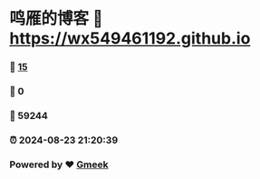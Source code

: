 # 鸣雁的博客 :link: https://wx549461192.github.io 
### :page_facing_up: [15](https://wx549461192.github.io/tag.html) 
### :speech_balloon: 0 
### :hibiscus: 59244 
### :alarm_clock: 2024-08-23 21:20:39 
### Powered by :heart: [Gmeek](https://github.com/Meekdai/Gmeek)
